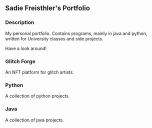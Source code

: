 ## Sadie Freisthler's Portfolio

### Description
My personal portfolio. Contains programs, mainly in java and python, written for University classes and side projects.

Have a look around!

### Glitch Forge
An NFT platform for glitch artists.

### Python
A collection of python projects.

### Java
A collection of java projects.

